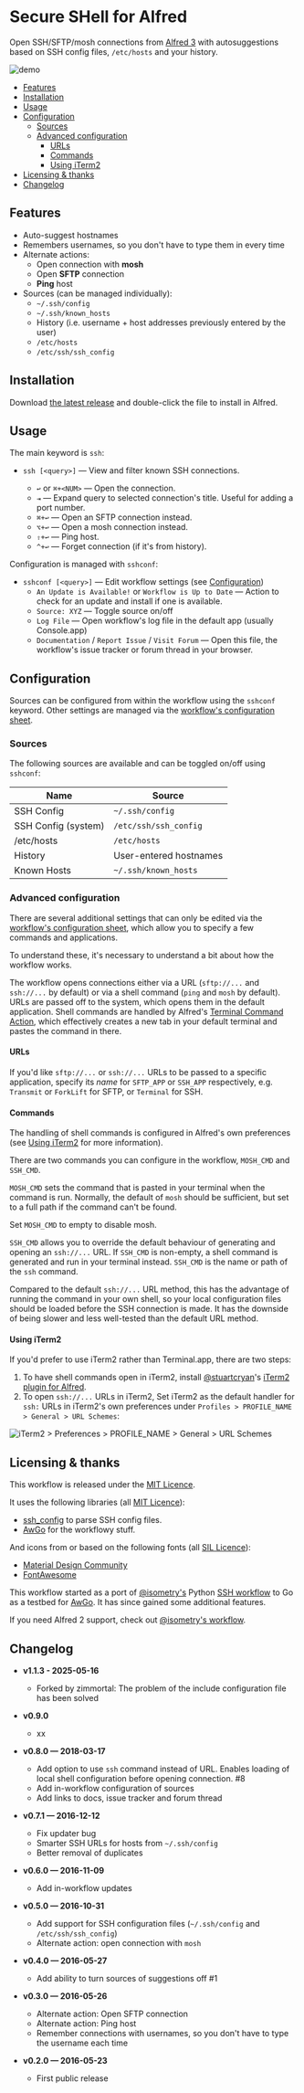 Secure SHell for Alfred
=======================

Open SSH/SFTP/mosh connections from [Alfred 3][alfredapp] with autosuggestions based on SSH config files, `/etc/hosts` and your history.

![demo](assets/demo.gif)

<!-- MarkdownTOC autolink="true" bracket="round" levels="1,2,3,4" autoanchor="true" -->

- [Features](#features)
- [Installation](#installation)
- [Usage](#usage)
- [Configuration](#configuration)
  - [Sources](#sources)
  - [Advanced configuration](#advanced-configuration)
    - [URLs](#urls)
    - [Commands](#commands)
    - [Using iTerm2](#using-iterm2)
- [Licensing & thanks](#licensing--thanks)
- [Changelog](#changelog)

<!-- /MarkdownTOC -->

<a id="features"></a>
Features
--------

- Auto-suggest hostnames
- Remembers usernames, so you don't have to type them in every time
- Alternate actions:
    - Open connection with **mosh**
    - Open **SFTP** connection
    - **Ping** host
- Sources (can be managed individually):
    - `~/.ssh/config`
    - `~/.ssh/known_hosts`
    - History (i.e. username + host addresses previously entered by the user)
    - `/etc/hosts`
    - `/etc/ssh/ssh_config`


<a id="installation"></a>
Installation
------------

Download [the latest release][gh-releases] and double-click the file to install in Alfred.


<a id="usage"></a>
Usage
-----

The main keyword is `ssh`:

- `ssh [<query>]` — View and filter known SSH connections.

    - `↩` or `⌘+<NUM>` — Open the connection.
    - `⇥` — Expand query to selected connection's title. Useful for adding a port number.
    - `⌘+↩` — Open an SFTP connection instead.
    - `⌥+↩` — Open a mosh connection instead.
    - `⇧+↩` — Ping host.
    - `^+↩` — Forget connection (if it's from history).

Configuration is managed with `sshconf`:

- `sshconf [<query>]` — Edit workflow settings (see [Configuration](#configuration))
    - `An Update is Available!` or `Workflow is Up to Date` — Action to check for an update and install if one is available.
    - `Source: XYZ` — Toggle source on/off
    - `Log File` — Open workflow's log file in the default app (usually Console.app)
    - `Documentation` / `Report Issue` / `Visit Forum` — Open this file, the workflow's issue tracker or forum thread in your browser.


<a id="configuration"></a>
Configuration
-------------

Sources can be configured from within the workflow using the `sshconf` keyword. Other settings are managed via the [workflow's configuration sheet][confsheet].


<a id="sources"></a>
### Sources ###

The following sources are available and can be toggled on/off using `sshconf`:

|         Name        |         Source         |
|---------------------|------------------------|
| SSH Config          | `~/.ssh/config`        |
| SSH Config (system) | `/etc/ssh/ssh_config`  |
| /etc/hosts          | `/etc/hosts`           |
| History             | User-entered hostnames |
| Known Hosts         | `~/.ssh/known_hosts`   |


<a id="advanced-configuration"></a>
### Advanced configuration ###

There are several additional settings that can only be edited via the [workflow's configuration sheet][confsheet], which allow you to specify a few commands and applications.

To understand these, it's necessary to understand a bit about how the workflow works.

The workflow opens connections either via a URL (`sftp://...` and `ssh://...` by default) or via a shell command (`ping` and `mosh` by default). URLs are passed off to the system, which opens them in the default application. Shell commands are handled by Alfred's [Terminal Command Action][termcmd], which effectively creates a new tab in your default terminal and pastes the command in there.


<a id="urls"></a>
#### URLs ####

If you'd like `sftp://...` or `ssh://...` URLs to be passed to a specific application, specify its *name* for `SFTP_APP` or `SSH_APP` respectively, e.g. `Transmit` or `ForkLift` for SFTP, or `Terminal` for SSH.


<a id="commands"></a>
#### Commands ####

The handling of shell commands is configured in Alfred's own preferences (see [Using iTerm2](#using-iterm2) for more information).

There are two commands you can configure in the workflow, `MOSH_CMD` and `SSH_CMD`.

`MOSH_CMD` sets the command that is pasted in your terminal when the command is run. Normally, the default of `mosh` should be sufficient, but set to a full path if the command can't be found.

Set `MOSH_CMD` to empty to disable mosh.

`SSH_CMD` allows you to override the default behaviour of generating and opening an `ssh://...` URL. If `SSH_CMD` is non-empty, a shell command is generated and run in your terminal instead. `SSH_CMD` is the name or path of the `ssh` command.

Compared to the default `ssh://...` URL method, this has the advantage of running the command in your own shell, so your local configuration files should be loaded before the SSH connection is made. It has the downside of being slower and less well-tested than the default URL method.


<a id="using-iterm2"></a>
#### Using iTerm2 ####

If you'd prefer to use iTerm2 rather than Terminal.app, there are two steps:

1. To have shell commands open in iTerm2, install [@stuartcryan][stuart]'s [iTerm2 plugin for Alfred][iterm-plugin].
2. To open `ssh://...` URLs in iTerm2, Set iTerm2 as the default handler for `ssh:` URLs in iTerm2's own preferences under `Profiles > PROFILE_NAME > General > URL Schemes`:

![iTerm2 > Preferences > PROFILE_NAME > General > URL Schemes](assets/iTerm2.png)

<a id="licensing--thanks"></a>
Licensing & thanks
------------------

This workflow is released under the [MIT Licence][mit].

It uses the following libraries (all [MIT Licence][mit]):

- [ssh_config][ssh_config] to parse SSH config files.
- [AwGo][awgo] for the workflowy stuff.

And icons from or based on the following fonts (all [SIL Licence][sil]):

- [Material Design Community][material]
- [FontAwesome][fontawesome]

This workflow started as a port of [@isometry's][isometry] Python [SSH workflow][ssh-breathe] to Go as a testbed for [AwGo][awgo]. It has since gained some additional features.

If you need Alfred 2 support, check out [@isometry's workflow][ssh-breathe].


<a id="changelog"></a>
Changelog
---------


- **v1.1.3 - 2025-05-16** 
  - Forked by zimmortal: The problem of the include configuration file has been solved

- **v0.9.0**
    - xx
- **v0.8.0 — 2018-03-17**
    - Add option to use `ssh` command instead of URL.
        Enables loading of local shell configuration before opening connection. #8
    - Add in-workflow configuration of sources
    - Add links to docs, issue tracker and forum thread
- **v0.7.1 — 2016-12-12**
    - Fix updater bug
    - Smarter SSH URLs for hosts from `~/.ssh/config`
    - Better removal of duplicates
- **v0.6.0 — 2016-11-09**
    - Add in-workflow updates
- **v0.5.0 — 2016-10-31**
    - Add support for SSH configuration files (`~/.ssh/config` and `/etc/ssh/ssh_config`)
    - Alternate action: open connection with `mosh`
- **v0.4.0 — 2016-05-27**
    - Add ability to turn sources of suggestions off #1
- **v0.3.0 — 2016-05-26**
    - Alternate action: Open SFTP connection
    - Alternate action: Ping host
    - Remember connections with usernames, so you don't have to type the username each time
- **v0.2.0 — 2016-05-23**
    - First public release


[alfredapp]: https://www.alfredapp.com/
[alfterm]: https://www.alfredapp.com/help/features/terminal/
[awgo]: https://godoc.org/github.com/deanishe/awgo
[confsheet]: https://www.alfredapp.com/help/workflows/advanced/variables/#environment
[demo]: https://raw.githubusercontent.com/deanishe/alfred-ssh/master/demo.gif "The workflow in action"
[gh-releases]: https://github.com/deanishe/alfred-ssh/releases/latest
[isometry]: https://github.com/isometry
[iterm-plugin]: https://github.com/stuartcryan/custom-iterm-applescripts-for-alfred/
[iterm-screenshot]: https://raw.githubusercontent.com/deanishe/alfred-ssh/master/iTerm2.png "Setting a handler in iTerm2 Preferences"
[mit]: https://opensource.org/licenses/MIT
[sil]: http://scripts.sil.org/OFL
[ssh_config]: https://github.com/havoc-io/ssh_config
[ssh-breathe]: https://github.com/isometry/alfredworkflows/tree/master/net.isometry.alfred.ssh
[stuart]: https://github.com/stuartcryan/
[termcmd]: https://www.alfredapp.com/help/workflows/actions/terminal-command/
[material]: https://materialdesignicons.com/
[fontawesome]: https://fontawesome.com
